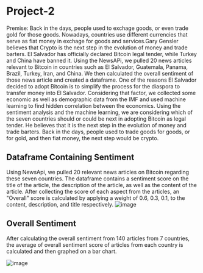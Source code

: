 # Project-2

Premise:  Back in the days, people used to exchage goods, or even trade gold for those goods. Nowadays, countries use different currencies that serve as fiat money in exchage for goods and services.Gary Gensler believes that Crypto is the next step in the evolution of money and trade barters. El Salvador has officially declared Bitcoin legal tender, while Turkey and China have banned it. Using the NewsAPi, we pulled 20 news articles relevant to Bitcoin in countries such as El Salvador, Guatemala, Panama, Brazil, Turkey, Iran, and China. We then calculated the overall sentiment of those news article and created a dataframe. One of the reasons El Salvador decided to adopt Bitcoin is to simplify the process for the diaspora to transfer money into El Salvador. Considering that factor, we collected some economic as well as demographic data from the IMF and used machine learning to find hidden correlation between the economics. Using the sentiment analysis and the machine learning, we are considering which of the seven countries should or could be next in adopting Bitcoin as legal tender. He believes that it is the next step in the evolution of money and trade barters. Back in the days, people used to trade goods for goods, or for gold, and then fiat money, the next step would be crypto.


## Dataframe Containing Sentiment

Using NewsApi, we pulled 20 relevant news articles on Bitcoin regarding these seven countries. The dataframe contains a sentiment score on the title of the article,
the description of the article, as well as the content of the article. After collecting the score of each aspect from the articles, an "Overall" score is calculated by applying a weight of 0.6, 0.3, 0.1, to the content, description, and title respectively.
![image](https://user-images.githubusercontent.com/79224741/122848608-e7947580-d2d7-11eb-9dd4-0620af42aac6.png)

## Overall Sentiment
After calculating the overall sentiment from 140 articles from 7 countries, the average of overall sentiment score of articles from each country is calculated and then graphed on a bar chart.

![image](https://user-images.githubusercontent.com/79224741/122849132-edd72180-d2d8-11eb-97ac-0509a78b8d82.png)

